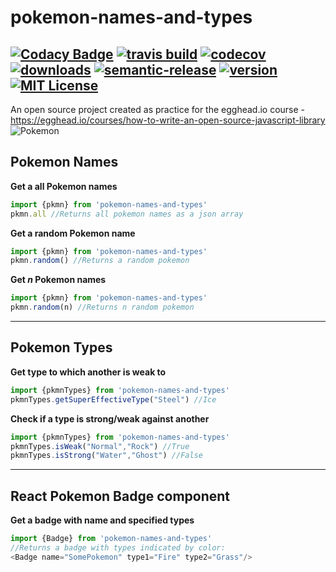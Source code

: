 # pokemon-names-and-types
[![Codacy Badge](https://api.codacy.com/project/badge/Grade/500ebaa93ed7411c8be080a0f170e099)](https://www.codacy.com/app/SahajR/pokemon-names-and-types?utm_source=github.com&utm_medium=referral&utm_content=SahajR/pokemon-names-and-types&utm_campaign=badger)
[![travis build](https://img.shields.io/travis/SahajR/pokemon-names-and-types.svg?style=flat-square)](https://travis-ci.org/SahajR/pokemon-names-and-types)
[![codecov](https://codecov.io/gh/SahajR/pokemon-names-and-types/branch/master/graph/badge.svg?style=flat-square)](https://codecov.io/gh/SahajR/pokemon-names-and-types)
[![downloads](https://img.shields.io/npm/dm/pokemon-names-and-types.svg?style=flat-square)](http://npm-stat.com/charts.html?package=pokemon-names-and-types&from=2016-10-06)
[![semantic-release](https://img.shields.io/badge/%20%20%F0%9F%93%A6%F0%9F%9A%80-semantic--release-e10079.svg?style=flat-square)](https://github.com/semantic-release/semantic-release)
[![version](https://img.shields.io/npm/v/pokemon-names-and-types.svg?style=flat-square)](http://npm.im/pokemon-names-and-types)
[![MIT License](https://img.shields.io/npm/l/pokemon-names-and-types.svg?style=flat-square)](http://opensource.org/licenses/MIT)
--
An open source project created as practice for the egghead.io course - https://egghead.io/courses/how-to-write-an-open-source-javascript-library
![Pokemon](http://imgh.us/pkmn.png)
## Pokemon Names ##
**Get a all Pokemon names**
```javascript
import {pkmn} from 'pokemon-names-and-types'
pkmn.all //Returns all pokemon names as a json array
```
**Get a random Pokemon name**
```javascript
import {pkmn} from 'pokemon-names-and-types'
pkmn.random() //Returns a random pokemon
```
**Get  *n* Pokemon names**
```javascript
import {pkmn} from 'pokemon-names-and-types'
pkmn.random(n) //Returns n random pokemon
```
----------
## Pokemon Types ##
**Get type to which another is weak to**
```javascript
import {pkmnTypes} from 'pokemon-names-and-types'
pkmnTypes.getSuperEffectiveType("Steel") //Ice
```
**Check if a type is strong/weak against another**
```javascript
import {pkmnTypes} from 'pokemon-names-and-types'
pkmnTypes.isWeak("Normal","Rock") //True
pkmnTypes.isStrong("Water","Ghost") //False
```
---
## React Pokemon Badge component ##
**Get a badge with name and specified types**
```javascript
import {Badge} from 'pokemon-names-and-types' 
//Returns a badge with types indicated by color:
<Badge name="SomePokemon" type1="Fire" type2="Grass"/>
```
